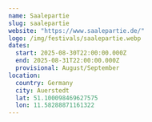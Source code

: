 ```yaml
---
name: Saalepartie
slug: saalepartie
website: "https://www.saalepartie.de/"
logo: /img/festivals/saalepartie.webp
dates:
  start: 2025-08-30T22:00:00.000Z
  end: 2025-08-31T22:00:00.000Z
  provisional: August/September
location:
  country: Germany
  city: Auerstedt
  lat: 51.100098469627575
  lon: 11.58288871161322
---
```

